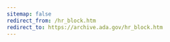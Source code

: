 ```yaml
---
sitemap: false 
redirect_from: /hr_block.htm 
redirect_to: https://archive.ada.gov/hr_block.htm 
---
```

